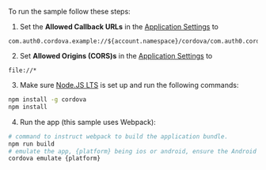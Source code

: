 To run the sample follow these steps:

1) Set the **Allowed Callback URLs** in the [Application Settings](${manage_url}/#/applications/${account.clientId}/settings) to

```text
com.auth0.cordova.example://${account.namespace}/cordova/com.auth0.cordova.example/callback
```
2) Set **Allowed Origins (CORS)s** in the [Application Settings](${manage_url}/#/applications/${account.clientId}/settings) to

```text
file://*
```
3) Make sure [Node.JS LTS](https://nodejs.org/en/download/) is set up and run the following commands:

```bash
npm install -g cordova
npm install
```
4) Run the app (this sample uses Webpack):

```bash
# command to instruct webpack to build the application bundle.
npm run build
# emulate the app, {platform} being ios or android, ensure the Android Emulator is already started
cordova emulate {platform}
```